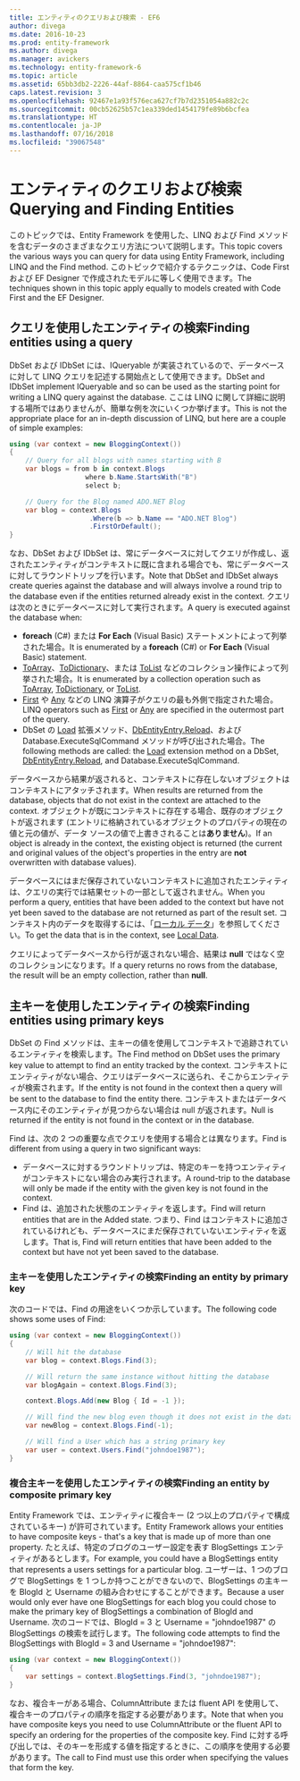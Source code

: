 ```yaml
---
title: エンティティのクエリおよび検索 - EF6
author: divega
ms.date: 2016-10-23
ms.prod: entity-framework
ms.author: divega
ms.manager: avickers
ms.technology: entity-framework-6
ms.topic: article
ms.assetid: 65bb3db2-2226-44af-8864-caa575cf1b46
caps.latest.revision: 3
ms.openlocfilehash: 92467e1a93f576eca627cf7b7d2351054a882c2c
ms.sourcegitcommit: 00cb52625b57c1ea339ded1454179fe89b6bcfea
ms.translationtype: HT
ms.contentlocale: ja-JP
ms.lasthandoff: 07/16/2018
ms.locfileid: "39067548"
---
```

# <a name="querying-and-finding-entities"></a><span data-ttu-id="16fcc-102">エンティティのクエリおよび検索</span><span class="sxs-lookup"><span data-stu-id="16fcc-102">Querying and Finding Entities</span></span>
<span data-ttu-id="16fcc-103">このトピックでは、Entity Framework を使用した、LINQ および Find メソッドを含むデータのさまざまなクエリ方法について説明します。</span><span class="sxs-lookup"><span data-stu-id="16fcc-103">This topic covers the various ways you can query for data using Entity Framework, including LINQ and the Find method.</span></span> <span data-ttu-id="16fcc-104">このトピックで紹介するテクニックは、Code First および EF Designer で作成されたモデルに等しく使用できます。</span><span class="sxs-lookup"><span data-stu-id="16fcc-104">The techniques shown in this topic apply equally to models created with Code First and the EF Designer.</span></span>  

## <a name="finding-entities-using-a-query"></a><span data-ttu-id="16fcc-105">クエリを使用したエンティティの検索</span><span class="sxs-lookup"><span data-stu-id="16fcc-105">Finding entities using a query</span></span>  

<span data-ttu-id="16fcc-106">DbSet および IDbSet には、IQueryable が実装されているので、データベースに対して LINQ クエリを記述する開始点として使用できます。</span><span class="sxs-lookup"><span data-stu-id="16fcc-106">DbSet and IDbSet implement IQueryable and so can be used as the starting point for writing a LINQ query against the database.</span></span> <span data-ttu-id="16fcc-107">ここは LINQ に関して詳細に説明する場所ではありませんが、簡単な例を次にいくつか挙げます。</span><span class="sxs-lookup"><span data-stu-id="16fcc-107">This is not the appropriate place for an in-depth discussion of LINQ, but here are a couple of simple examples:</span></span>  

``` csharp
using (var context = new BloggingContext())
{
    // Query for all blogs with names starting with B
    var blogs = from b in context.Blogs
                   where b.Name.StartsWith("B")
                   select b;

    // Query for the Blog named ADO.NET Blog
    var blog = context.Blogs
                    .Where(b => b.Name == "ADO.NET Blog")
                    .FirstOrDefault();
}
```  

<span data-ttu-id="16fcc-108">なお、DbSet および IDbSet は、常にデータベースに対してクエリが作成し、返されたエンティティがコンテキストに既に含まれる場合でも、常にデータベースに対してラウンドトリップを行います。</span><span class="sxs-lookup"><span data-stu-id="16fcc-108">Note that DbSet and IDbSet always create queries against the database and will always involve a round trip to the database even if the entities returned already exist in the context.</span></span> <span data-ttu-id="16fcc-109">クエリは次のときにデータベースに対して実行されます。</span><span class="sxs-lookup"><span data-stu-id="16fcc-109">A query is executed against the database when:</span></span>  

- <span data-ttu-id="16fcc-110">**foreach** (C#) または **For Each** (Visual Basic) ステートメントによって列挙された場合。</span><span class="sxs-lookup"><span data-stu-id="16fcc-110">It is enumerated by a **foreach** (C#) or **For Each** (Visual Basic) statement.</span></span>  
- <span data-ttu-id="16fcc-111">[ToArray](https://msdn.microsoft.com/library/bb298736)、[ToDictionary](https://msdn.microsoft.com/library/system.linq.enumerable.todictionary)、または [ToList](https://msdn.microsoft.com/library/bb342261) などのコレクション操作によって列挙された場合。</span><span class="sxs-lookup"><span data-stu-id="16fcc-111">It is enumerated by a collection operation such as [ToArray](https://msdn.microsoft.com/library/bb298736), [ToDictionary](https://msdn.microsoft.com/library/system.linq.enumerable.todictionary), or [ToList](https://msdn.microsoft.com/library/bb342261).</span></span>  
- <span data-ttu-id="16fcc-112">[First](https://msdn.microsoft.com/library/bb291976) や [Any](https://msdn.microsoft.com/library/bb337697) などの LINQ 演算子がクエリの最も外側で指定された場合。</span><span class="sxs-lookup"><span data-stu-id="16fcc-112">LINQ operators such as [First](https://msdn.microsoft.com/library/bb291976) or [Any](https://msdn.microsoft.com/library/bb337697) are specified in the outermost part of the query.</span></span>  
- <span data-ttu-id="16fcc-113">DbSet の [Load](https://msdn.microsoft.com/library/system.data.entity.dbextensions.load) 拡張メソッド、[DbEntityEntry.Reload](https://msdn.microsoft.com/library/system.data.entity.infrastructure.dbentityentry.reload.aspx)、および Database.ExecuteSqlCommand メソッドが呼び出された場合。</span><span class="sxs-lookup"><span data-stu-id="16fcc-113">The following methods are called: the [Load](https://msdn.microsoft.com/library/system.data.entity.dbextensions.load) extension method on a DbSet, [DbEntityEntry.Reload](https://msdn.microsoft.com/library/system.data.entity.infrastructure.dbentityentry.reload.aspx), and Database.ExecuteSqlCommand.</span></span>  

<span data-ttu-id="16fcc-114">データベースから結果が返されると、コンテキストに存在しないオブジェクトはコンテキストにアタッチされます。</span><span class="sxs-lookup"><span data-stu-id="16fcc-114">When results are returned from the database, objects that do not exist in the context are attached to the context.</span></span> <span data-ttu-id="16fcc-115">オブジェクトが既にコンテキストに存在する場合、既存のオブジェクトが返されます (エントリに格納されているオブジェクトのプロパティの現在の値と元の値が、データ ソースの値で上書きされることは**ありません**)。</span><span class="sxs-lookup"><span data-stu-id="16fcc-115">If an object is already in the context, the existing object is returned (the current and original values of the object's properties in the entry are **not** overwritten with database values).</span></span>  

<span data-ttu-id="16fcc-116">データベースにはまだ保存されていないコンテキストに追加されたエンティティは、クエリの実行では結果セットの一部として返されません。</span><span class="sxs-lookup"><span data-stu-id="16fcc-116">When you perform a query, entities that have been added to the context but have not yet been saved to the database are not returned as part of the result set.</span></span> <span data-ttu-id="16fcc-117">コンテキスト内のデータを取得するには、「[ローカル データ](~/ef6/querying/local-data.md)」を参照してください。</span><span class="sxs-lookup"><span data-stu-id="16fcc-117">To get the data that is in the context, see [Local Data](~/ef6/querying/local-data.md).</span></span>  

<span data-ttu-id="16fcc-118">クエリによってデータベースから行が返されない場合、結果は **null** ではなく空のコレクションになります。</span><span class="sxs-lookup"><span data-stu-id="16fcc-118">If a query returns no rows from the database, the result will be an empty collection, rather than **null**.</span></span>  

## <a name="finding-entities-using-primary-keys"></a><span data-ttu-id="16fcc-119">主キーを使用したエンティティの検索</span><span class="sxs-lookup"><span data-stu-id="16fcc-119">Finding entities using primary keys</span></span>  

<span data-ttu-id="16fcc-120">DbSet の Find メソッドは、主キーの値を使用してコンテキストで追跡されているエンティティを検索します。</span><span class="sxs-lookup"><span data-stu-id="16fcc-120">The Find method on DbSet uses the primary key value to attempt to find an entity tracked by the context.</span></span> <span data-ttu-id="16fcc-121">コンテキストにエンティティがない場合、クエリはデータベースに送られ、そこからエンティティが検索されます。</span><span class="sxs-lookup"><span data-stu-id="16fcc-121">If the entity is not found in the context then a query will be sent to the database to find the entity there.</span></span> <span data-ttu-id="16fcc-122">コンテキストまたはデータベース内にそのエンティティが見つからない場合は null が返されます。</span><span class="sxs-lookup"><span data-stu-id="16fcc-122">Null is returned if the entity is not found in the context or in the database.</span></span>  

<span data-ttu-id="16fcc-123">Find は、次の 2 つの重要な点でクエリを使用する場合とは異なります。</span><span class="sxs-lookup"><span data-stu-id="16fcc-123">Find is different from using a query in two significant ways:</span></span>  

- <span data-ttu-id="16fcc-124">データベースに対するラウンドトリップは、特定のキーを持つエンティティがコンテキストにない場合のみ実行されます。</span><span class="sxs-lookup"><span data-stu-id="16fcc-124">A round-trip to the database will only be made if the entity with the given key is not found in the context.</span></span>  
- <span data-ttu-id="16fcc-125">Find は、追加された状態のエンティティを返します。</span><span class="sxs-lookup"><span data-stu-id="16fcc-125">Find will return entities that are in the Added state.</span></span> <span data-ttu-id="16fcc-126">つまり、Find はコンテキストに追加されているけれども、データベースにまだ保存されていないエンティティを返します。</span><span class="sxs-lookup"><span data-stu-id="16fcc-126">That is, Find will return entities that have been added to the context but have not yet been saved to the database.</span></span>  
### <a name="finding-an-entity-by-primary-key"></a><span data-ttu-id="16fcc-127">主キーを使用したエンティティの検索</span><span class="sxs-lookup"><span data-stu-id="16fcc-127">Finding an entity by primary key</span></span>  

<span data-ttu-id="16fcc-128">次のコードでは、Find の用途をいくつか示しています。</span><span class="sxs-lookup"><span data-stu-id="16fcc-128">The following code shows some uses of Find:</span></span>  

``` csharp
using (var context = new BloggingContext())
{
    // Will hit the database
    var blog = context.Blogs.Find(3);

    // Will return the same instance without hitting the database
    var blogAgain = context.Blogs.Find(3);

    context.Blogs.Add(new Blog { Id = -1 });

    // Will find the new blog even though it does not exist in the database
    var newBlog = context.Blogs.Find(-1);

    // Will find a User which has a string primary key
    var user = context.Users.Find("johndoe1987");
}
```  

### <a name="finding-an-entity-by-composite-primary-key"></a><span data-ttu-id="16fcc-129">複合主キーを使用したエンティティの検索</span><span class="sxs-lookup"><span data-stu-id="16fcc-129">Finding an entity by composite primary key</span></span>  

<span data-ttu-id="16fcc-130">Entity Framework では、エンティティに複合キー (2 つ以上のプロパティで構成されているキー) が許可されています。</span><span class="sxs-lookup"><span data-stu-id="16fcc-130">Entity Framework allows your entities to have composite keys - that's a key that is made up of more than one property.</span></span> <span data-ttu-id="16fcc-131">たとえば、特定のブログのユーザー設定を表す BlogSettings エンティティがあるとします。</span><span class="sxs-lookup"><span data-stu-id="16fcc-131">For example, you could have a BlogSettings entity that represents a users settings for a particular blog.</span></span> <span data-ttu-id="16fcc-132">ユーザーは、1 つのブログで BlogSettings を 1 つしか持つことができないので、BlogSettings の主キーを BlogId と Username の組み合わせにすることができます。</span><span class="sxs-lookup"><span data-stu-id="16fcc-132">Because a user would only ever have one BlogSettings for each blog you could chose to make the primary key of BlogSettings a combination of BlogId and Username.</span></span> <span data-ttu-id="16fcc-133">次のコードでは、BlogId = 3 と Username = "johndoe1987" の BlogSettings の検索を試行します。</span><span class="sxs-lookup"><span data-stu-id="16fcc-133">The following code attempts to find the BlogSettings with BlogId = 3 and Username = "johndoe1987":</span></span>  

``` csharp  
using (var context = new BloggingContext())
{
    var settings = context.BlogSettings.Find(3, "johndoe1987");
}
```  

<span data-ttu-id="16fcc-134">なお、複合キーがある場合、ColumnAttribute または fluent API を使用して、複合キーのプロパティの順序を指定する必要があります。</span><span class="sxs-lookup"><span data-stu-id="16fcc-134">Note that when you have composite keys you need to use ColumnAttribute or the fluent API to specify an ordering for the properties of the composite key.</span></span> <span data-ttu-id="16fcc-135">Find に対する呼び出しでは、そのキーを形成する値を指定するときに、この順序を使用する必要があります。</span><span class="sxs-lookup"><span data-stu-id="16fcc-135">The call to Find must use this order when specifying the values that form the key.</span></span>  
